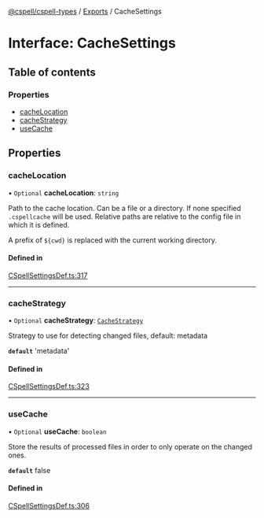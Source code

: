 [@cspell/cspell-types](../README.md) / [Exports](../modules.md) / CacheSettings

# Interface: CacheSettings

## Table of contents

### Properties

- [cacheLocation](CacheSettings.md#cachelocation)
- [cacheStrategy](CacheSettings.md#cachestrategy)
- [useCache](CacheSettings.md#usecache)

## Properties

### cacheLocation

• `Optional` **cacheLocation**: `string`

Path to the cache location. Can be a file or a directory.
If none specified `.cspellcache` will be used.
Relative paths are relative to the config file in which it
is defined.

A prefix of `${cwd}` is replaced with the current working directory.

#### Defined in

[CSpellSettingsDef.ts:317](https://github.com/streetsidesoftware/cspell/blob/59a0fe3/packages/cspell-types/src/CSpellSettingsDef.ts#L317)

___

### cacheStrategy

• `Optional` **cacheStrategy**: [`CacheStrategy`](../modules.md#cachestrategy)

Strategy to use for detecting changed files, default: metadata

**`default`** 'metadata'

#### Defined in

[CSpellSettingsDef.ts:323](https://github.com/streetsidesoftware/cspell/blob/59a0fe3/packages/cspell-types/src/CSpellSettingsDef.ts#L323)

___

### useCache

• `Optional` **useCache**: `boolean`

Store the results of processed files in order to only operate on the changed ones.

**`default`** false

#### Defined in

[CSpellSettingsDef.ts:306](https://github.com/streetsidesoftware/cspell/blob/59a0fe3/packages/cspell-types/src/CSpellSettingsDef.ts#L306)
